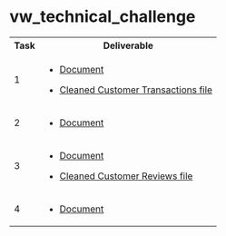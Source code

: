 # vw_technical_challenge

<table>
<tr><th>Task</th><th>Deliverable</th></tr>
<tr><td>
1
</td><td>

* [Document](deliverables/deliverable_task1.pdf)

* [Cleaned Customer Transactions file](output/cleaned_files/transactions_cleaned.csv)
</td></tr>
<tr><td>
2
</td><td>

* [Document](deliverables/deliverable_task2.pdf)

</td></tr>
<tr><td>

3

</td><td>

* [Document](deliverables/deliverable_task3.pdf)

* [Cleaned Customer Reviews file](output/cleaned_files/reviews_with_scores.csv)

</td></tr>
<tr><td>

4
</td><td>

* [Document](deliverables/deliverable_task4.pdf)

</td></tr>

</table>
